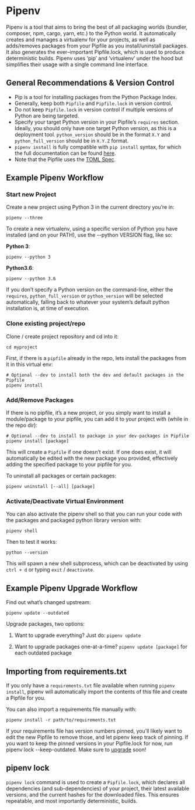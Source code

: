 # Pipenv

Pipenv is a tool that aims to bring the best of all packaging worlds (bundler, composer, npm, cargo, yarn, etc.) to the Python world. It automatically creates and manages a virtualenv for your projects, as well as adds/removes packages from your Pipfile as you install/uninstall packages. It also generates the ever–important Pipfile.lock, which is used to produce deterministic builds. Pipenv uses ‘pip’ and ‘virtualenv’ under the hood but simplifies their usage with a single command line interface.

## General Recommendations & Version Control

- Pip is a tool for installing packages from the Python Package Index.
- Generally, keep both `Pipfile` and `Pipfile.lock` in version control.
- Do not keep `Pipfile.lock` in version control if multiple versions of Python are being targeted.
- Specify your target Python version in your Pipfile’s `requires` section. Ideally, you should only have one target Python version, as this is a deployment tool. `python_version` should be in the format `X.Y` and `python_full_version` should be in `X.Y.Z` format.
- `pipenv install` is fully compatible with `pip install` syntax, for which the full documentation can be found [here](https://pip.pypa.io/en/stable/user_guide/#installing-packages).
- Note that the Pipfile uses the [TOML Spec](https://github.com/toml-lang/toml#user-content-spec).

## Example Pipenv Workflow

### Start new Project

Create a new project using Python 3 in the current directory you’re in:

```shell
pipenv --three
```

To create a new virtualenv, using a specific version of Python you have installed (and on your PATH), use the --python VERSION flag, like so:

**Python 3**:

```shell
pipenv --python 3
```

**Python3.6**:

```shell
pipenv --python 3.6
```

If you don’t specify a Python version on the command-line, either the `requires`, `python_full_version` or `python_version` will be selected automatically, falling back to whatever your system’s default python installation is, at time of execution.

### Clone existing project/repo

Clone / create project repository and cd into it:

```shell
cd myproject
```

First, if there is a `pipfile` already in the repo, lets install the packages from it in this virtual env:

```shell
# Optional --dev to install both the dev and default packages in the Pipfile
pipenv install
```

### Add/Remove Packages

If there is no pipfile, it’s a new project, or you simply want to install a module/package to your pipfile, you can add it to your project with (while in the repo dir):

```shell
# Optional --dev to install to package in your dev-packages in Pipfile
pipenv install [package]
```

This will create a `Pipfile` if one doesn’t exist. If one does exist, it will automatically be edited with the new package you provided, effectively adding the specified package to your pipfile for you.

To uninstall all packages or certain packages:

```shell
pipenv uninstall [--all] [package]
```

### Activate/Deactivate Virtual Environment

You can also activate the pipenv shell so that you can run your code with the packages and packaged python library version with:

```shell
pipenv shell
```

Then to test it works:

```shell
python --version
```

This will spawn a new shell subprocess, which can be deactivated by using `ctrl + d` or typing `exit` / `deactivate`.

## Example Pipenv Upgrade Workflow

Find out what’s changed upstream:

```shell
pipenv update --outdated
```

Upgrade packages, two options:

1. Want to upgrade everything? Just do: `pipenv update`

2. Want to upgrade packages one-at-a-time? `pipenv update [package]` for each outdated package

## Importing from requirements.txt

If you only have a `requirements.txt` file available when running `pipenv install`, pipenv will automatically import the contents of this file and create a Pipfile for you.

You can also import a requirements file manually with:

```shell
pipenv install -r path/to/requirements.txt
```

If your requirements file has version numbers pinned, you’ll likely want to edit the new Pipfile to remove those, and let pipenv keep track of pinning. If you want to keep the pinned versions in your Pipfile.lock for now, run pipenv lock --keep-outdated. Make sure to [upgrade](https://pipenv-fork.readthedocs.io/en/latest/basics.html#initialization) soon!

## pipenv lock

`pipenv lock` command is used to create a `Pipfile.lock`, which declares all dependencies (and sub-dependencies) of your project, their latest available versions, and the current hashes for the downloaded files. This ensures repeatable, and most importantly deterministic, builds.

